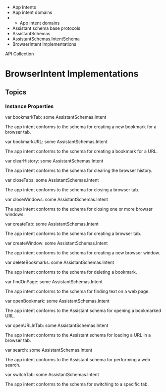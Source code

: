 

- App Intents
- App intent domains
- 
  - App intent domains
- Assistant schema base protocols
- AssistantSchemas
- AssistantSchemas.IntentSchema
-  BrowserIntent Implementations 

API Collection

# BrowserIntent Implementations

## Topics

### Instance Properties

var bookmarkTab: some AssistantSchemas.Intent

The app intent conforms to the schema for creating a new bookmark for a browser tab.

var bookmarkURL: some AssistantSchemas.Intent

The app intent conforms to the schema for creating a bookmark for a URL.

var clearHistory: some AssistantSchemas.Intent

The app intent conforms to the schema for clearing the browser history.

var closeTabs: some AssistantSchemas.Intent

The app intent conforms to the schema for closing a browser tab.

var closeWindows: some AssistantSchemas.Intent

The app intent conforms to the schema for closing one or more browser windows.

var createTab: some AssistantSchemas.Intent

The app intent conforms to the schema for creating a browser tab.

var createWindow: some AssistantSchemas.Intent

The app intent conforms to the schema for creating a new browser window.

var deleteBookmarks: some AssistantSchemas.Intent

The app intent conforms to the schema for deleting a bookmark.

var findOnPage: some AssistantSchemas.Intent

The app intent conforms to the schema for finding text on a web page.

var openBookmark: some AssistantSchemas.Intent

The app intent conforms to the Assistant schema for opening a bookmarked URL.

var openURLInTab: some AssistantSchemas.Intent

The app intent conforms to the Assistant schema for loading a URL in a browser tab.

var search: some AssistantSchemas.Intent

The app intent conforms to the Assistant schema for performing a web search.

var switchTab: some AssistantSchemas.Intent

The app intent conforms to the schema for switching to a specific tab.

